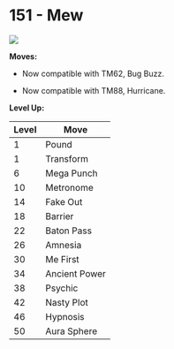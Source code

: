 # 151 - Mew
![][151]

**Moves:**

 - Now compatible with TM62, Bug Buzz.

 - Now compatible with TM88, Hurricane.

**Level Up:**

Level | Move
---   | ---
  1   | Pound
  1   | Transform
  6   | Mega Punch
 10   | Metronome
 14   | Fake Out
 18   | Barrier
 22   | Baton Pass
 26   | Amnesia
 30   | Me First
 34   | Ancient Power
 38   | Psychic
 42   | Nasty Plot
 46   | Hypnosis
 50   | Aura Sphere



[151]: /img/pokemon/151.png
